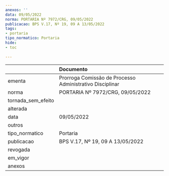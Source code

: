 ```yaml
---
anexos: ''
data: 09/05/2022
norma: PORTARIA Nº 7972/CRG, 09/05/2022
publicacao: BPS V.17, Nº 19, 09 A 13/05/2022
tags:
- portaria
tipo_normatico: Portaria
hide: 
- toc 
 
---
```


|                    | Documento                                                |
|:-------------------|:---------------------------------------------------------|
| ementa             | Prorroga Comissão de Processo Administrativo Disciplinar |
| norma              | PORTARIA Nº 7972/CRG, 09/05/2022                         |
| tornada_sem_efeito |                                                          |
| alterada           |                                                          |
| data               | 09/05/2022                                               |
| outros             |                                                          |
| tipo_normatico     | Portaria                                                 |
| publicacao         | BPS V.17, Nº 19, 09 A 13/05/2022                         |
| revogada           |                                                          |
| em_vigor           |                                                          |
| anexos             |                                                          |